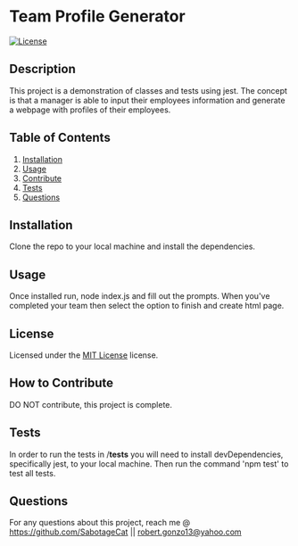 # Team Profile Generator
  [![License](https://img.shields.io/badge/License-MIT%20License-green)](#license)

  ## Description

  This project is a demonstration of classes and tests using jest. The concept is that a manager is able to input their employees information and generate a webpage with profiles of their employees.

  ## Table of Contents
  1. [Installation](#installation)
  2. [Usage](#usage)
  3. [Contribute](#contributions)
  4. [Tests](#tests)
  5. [Questions](#questions)

  <a name='installation'></a>
  ## Installation

  Clone the repo to your local machine and install the dependencies.
  <a name='usage'></a>
  ## Usage

  Once installed run, node index.js and fill out the prompts. When you've completed your team then select the option to finish and create html page.

  
  <a name='license'></a>
  ## License

  Licensed under the [MIT License](https://choosealicense.com/licenses/mit/) license.
    
  <a name='contributions'></a>
  ## How to Contribute

  DO NOT contribute, this project is complete.
  <a name='tests'></a>
  ## Tests

  In order to run the tests in /__tests__ you will need to install devDependencies, specifically jest, to your local machine. Then run the command 'npm test' to test all tests.
  <a name='questions'></a>
  ## Questions

  For any questions about this project, reach me @ https://github.com/SabotageCat || robert.gonzo13@yahoo.com

  